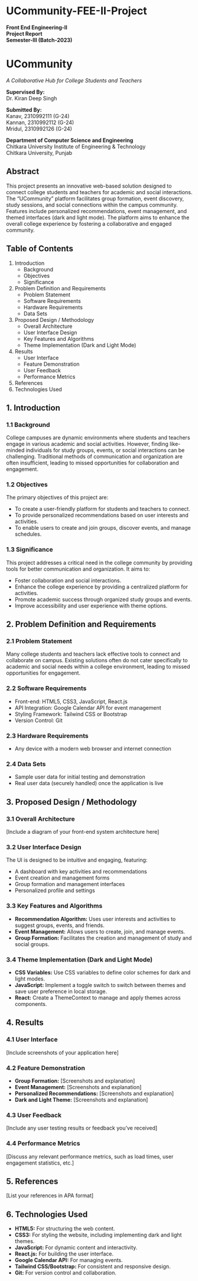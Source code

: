 <!DOCTYPE html>
<html lang="en">
<head>
    <meta charset="UTF-8">
    <meta name="viewport" content="width=device-width, initial-scale=1.0">
</head>
<body>

<h1>UCommunity-FEE-II-Project</h1>

<p><strong>Front End Engineering-II</strong><br>
<strong>Project Report</strong><br>
<strong>Semester-III (Batch-2023)</strong></p>

<h1>UCommunity</h1>
<p><i>A Collaborative Hub for College Students and Teachers</i></p>

<p><strong>Supervised By:</strong><br>
Dr. Kiran Deep Singh</p>

<p><strong>Submitted By:</strong><br>
Kanav, 2310992111 (G-24)<br>
Kannan, 2310992112 (G-24)<br>
Mridul, 2310992126 (G-24)</p>

<p><strong>Department of Computer Science and Engineering</strong><br>
Chitkara University Institute of Engineering & Technology<br>
Chitkara University, Punjab</p>

<h2>Abstract</h2>
<p>This project presents an innovative web-based solution designed to connect college students and teachers for academic and social interactions. The “UCommunity” platform facilitates group formation, event discovery, study sessions, and social connections within the campus community. Features include personalized recommendations, event management, and themed interfaces (dark and light mode). The platform aims to enhance the overall college experience by fostering a collaborative and engaged community.</p>

<h2>Table of Contents</h2>
<ol>
    <li>Introduction
        <ul>
            <li>Background</li>
            <li>Objectives</li>
            <li>Significance</li>
        </ul>
    </li>
    <li>Problem Definition and Requirements
        <ul>
            <li>Problem Statement</li>
            <li>Software Requirements</li>
            <li>Hardware Requirements</li>
            <li>Data Sets</li>
        </ul>
    </li>
    <li>Proposed Design / Methodology
        <ul>
            <li>Overall Architecture</li>
            <li>User Interface Design</li>
            <li>Key Features and Algorithms</li>
            <li>Theme Implementation (Dark and Light Mode)</li>
        </ul>
    </li>
    <li>Results
        <ul>
            <li>User Interface</li>
            <li>Feature Demonstration</li>
            <li>User Feedback</li>
            <li>Performance Metrics</li>
        </ul>
    </li>
    <li>References</li>
    <li>Technologies Used</li>
</ol>

<h2>1. Introduction</h2>

<h3>1.1 Background</h3>
<p>College campuses are dynamic environments where students and teachers engage in various academic and social activities. However, finding like-minded individuals for study groups, events, or social interactions can be challenging. Traditional methods of communication and organization are often insufficient, leading to missed opportunities for collaboration and engagement.</p>

<h3>1.2 Objectives</h3>
<p>The primary objectives of this project are:</p>
<ul>
    <li>To create a user-friendly platform for students and teachers to connect.</li>
    <li>To provide personalized recommendations based on user interests and activities.</li>
    <li>To enable users to create and join groups, discover events, and manage schedules.</li>
</ul>

<h3>1.3 Significance</h3>
<p>This project addresses a critical need in the college community by providing tools for better communication and organization. It aims to:</p>
<ul>
    <li>Foster collaboration and social interactions.</li>
    <li>Enhance the college experience by providing a centralized platform for activities.</li>
    <li>Promote academic success through organized study groups and events.</li>
    <li>Improve accessibility and user experience with theme options.</li>
</ul>

<h2>2. Problem Definition and Requirements</h2>

<h3>2.1 Problem Statement</h3>
<p>Many college students and teachers lack effective tools to connect and collaborate on campus. Existing solutions often do not cater specifically to academic and social needs within a college environment, leading to missed opportunities for engagement.</p>

<h3>2.2 Software Requirements</h3>
<ul>
    <li>Front-end: HTML5, CSS3, JavaScript, React.js</li>
    <li>API Integration: Google Calendar API for event management</li>
    <li>Styling Framework: Tailwind CSS or Bootstrap</li>
    <li>Version Control: Git</li>
</ul>

<h3>2.3 Hardware Requirements</h3>
<ul>
    <li>Any device with a modern web browser and internet connection</li>
</ul>

<h3>2.4 Data Sets</h3>
<ul>
    <li>Sample user data for initial testing and demonstration</li>
    <li>Real user data (securely handled) once the application is live</li>
</ul>

<h2>3. Proposed Design / Methodology</h2>

<h3>3.1 Overall Architecture</h3>
<p>[Include a diagram of your front-end system architecture here]</p>

<h3>3.2 User Interface Design</h3>
<p>The UI is designed to be intuitive and engaging, featuring:</p>
<ul>
    <li>A dashboard with key activities and recommendations</li>
    <li>Event creation and management forms</li>
    <li>Group formation and management interfaces</li>
    <li>Personalized profile and settings</li>
</ul>

<h3>3.3 Key Features and Algorithms</h3>
<ul>
    <li><strong>Recommendation Algorithm:</strong> Uses user interests and activities to suggest groups, events, and friends.</li>
    <li><strong>Event Management:</strong> Allows users to create, join, and manage events.</li>
    <li><strong>Group Formation:</strong> Facilitates the creation and management of study and social groups.</li>
</ul>

<h3>3.4 Theme Implementation (Dark and Light Mode)</h3>
<ul>
    <li><strong>CSS Variables:</strong> Use CSS variables to define color schemes for dark and light modes.</li>
    <li><strong>JavaScript:</strong> Implement a toggle switch to switch between themes and save user preference in local storage.</li>
    <li><strong>React:</strong> Create a ThemeContext to manage and apply themes across components.</li>
</ul>

<h2>4. Results</h2>

<h3>4.1 User Interface</h3>
<p>[Include screenshots of your application here]</p>

<h3>4.2 Feature Demonstration</h3>
<ul>
    <li><strong>Group Formation:</strong> [Screenshots and explanation]</li>
    <li><strong>Event Management:</strong> [Screenshots and explanation]</li>
    <li><strong>Personalized Recommendations:</strong> [Screenshots and explanation]</li>
    <li><strong>Dark and Light Theme:</strong> [Screenshots and explanation]</li>
</ul>

<h3>4.3 User Feedback</h3>
<p>[Include any user testing results or feedback you’ve received]</p>

<h3>4.4 Performance Metrics</h3>
<p>[Discuss any relevant performance metrics, such as load times, user engagement statistics, etc.]</p>

<h2>5. References</h2>
<p>[List your references in APA format]</p>

<h2>6. Technologies Used</h2>
<ul>
    <li><strong>HTML5:</strong> For structuring the web content.</li>
    <li><strong>CSS3:</strong> For styling the website, including implementing dark and light themes.</li>
    <li><strong>JavaScript:</strong> For dynamic content and interactivity.</li>
    <li><strong>React.js:</strong> For building the user interface.</li>
    <li><strong>Google Calendar API:</strong> For managing events.</li>
    <li><strong>Tailwind CSS/Bootstrap:</strong> For consistent and responsive design.</li>
    <li><strong>Git:</strong> For version control and collaboration.</li>
</ul>

</body>
</html>
